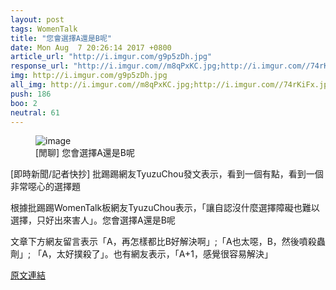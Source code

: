 ```yaml
---
layout: post
tags: WomenTalk
title: "您會選擇A還是B呢"
date: Mon Aug  7 20:26:14 2017 +0800
article_url: "http://i.imgur.com/g9p5zDh.jpg"
response_url: "http://i.imgur.com//m8qPxKC.jpg;http://i.imgur.com//74rKiFx.jpg"
img: http://i.imgur.com/g9p5zDh.jpg
all_img: http://i.imgur.com//m8qPxKC.jpg;http://i.imgur.com//74rKiFx.jpg
push: 186
boo: 2
neutral: 61
---
```


<figure>
<img src="http://i.imgur.com/g9p5zDh.jpg" alt="image">
<figcaption>
[閒聊] 您會選擇A還是B呢
</figcaption>
</figure>



[即時新聞/記者快抄] 批踢踢網友TyuzuChou發文表示，看到一個有點，看到一個非常噁心的選擇題

根據批踢踢WomenTalk板網友TyuzuChou表示，「讓自認沒什麼選擇障礙也難以選擇，只好出來害人」。您會選擇A還是B呢

文章下方網友留言表示「A，再怎樣都比B好解決啊」;「A也太噁，B，然後噴殺蟲劑」; 「A，太好撲殺了」。也有網友表示，「A+1，感覺很容易解決」

<a href = "https://www.ptt.cc/bbs/WomenTalk/M.1502108776.A.926.html">原文連結</a>


